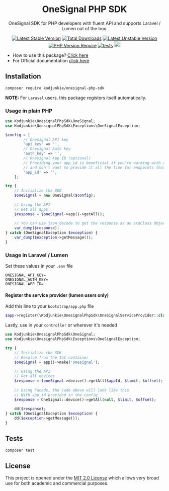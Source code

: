 <h1 align="center">OneSignal PHP SDK</h1>

<div align="center">

OneSignal SDK for PHP developers with fluent API and supports Laravel / Lumen out of the box.

[![Latest Stable Version](http://poser.pugx.org/kodjunkie/onesignal-php-sdk/v)](https://packagist.org/packages/kodjunkie/onesignal-php-sdk) [![Total Downloads](http://poser.pugx.org/kodjunkie/onesignal-php-sdk/downloads)](https://packagist.org/packages/kodjunkie/onesignal-php-sdk) [![Latest Unstable Version](http://poser.pugx.org/kodjunkie/onesignal-php-sdk/v/unstable)](https://packagist.org/packages/kodjunkie/onesignal-php-sdk) [![PHP Version Require](http://poser.pugx.org/kodjunkie/onesignal-php-sdk/require/php)](https://packagist.org/packages/kodjunkie/onesignal-php-sdk) [![tests](https://github.com/kodjunkie/onesignal-php-sdk/actions/workflows/php.yml/badge.svg?branch=master)](https://github.com/kodjunkie/onesignal-php-sdk/actions/workflows/php.yml) <a href="https://github.com/kodjunkie/onesignal-php-sdk/blob/master/LICENSE"><img src="https://img.shields.io/badge/license-MIT-red.svg" alt="license: MIT" height="20"></a>

</div>

- How to use this package? [Click here](https://github.com/kodjunkie/onesignal-php-sdk/tree/master/docs)
- For Official documentation [click here](https://documentation.onesignal.com/reference)

## Installation

```bash
composer require kodjunkie/onesignal-php-sdk
```

**NOTE:** For `Laravel` users, this package registers itself automatically.

### Usage in plain PHP

```php
use Kodjunkie\OnesignalPhpSdk\OneSignal;
use Kodjunkie\OnesignalPhpSdk\Exceptions\OneSignalException;

$config = [
        // Onesignal API key
        'api_key' => '',
        // Onesignal Auth key
        'auth_key' => '',
        // Onesignal App ID (optional)
        // Providing your app_id is beneficial if you're working with a single OneSignal app
        // and don't want to provide it all the time for endpoints that requires it
        'app_id' => '',
    ];

try {
    // Initialize the SDK
    $oneSignal = new OneSignal($config);
    
    // Using the API
    // Get all apps
    $response = $oneSignal->app()->getAll();
    
    // You can use json_decode to get the response as an stdClass Object
    var_dump($response);
} catch (OneSignalException $exception) {
    var_dump($exception->getMessage());
}
```

### Usage in Laravel / Lumen

Set these values in your `.env` file

```dotenv
ONESIGNAL_API_KEY=
ONESIGNAL_AUTH_KEY=
ONESIGNAL_APP_ID=
```

#### Register the service provider (lumen users only)

Add this line to your `bootstrap/app.php` file

```php
$app->register(\Kodjunkie\OnesignalPhpSdk\OneSignalServiceProvider::class);
```

Lastly, use in your `controller` or wherever it's needed

```php
use Kodjunkie\OnesignalPhpSdk\OneSignal;
use Kodjunkie\OnesignalPhpSdk\Exceptions\OneSignalException;

try {
    // Initialize the SDK
    // Resolve from the IoC container
    $oneSignal = app()->make('onesignal');
    
    // Using the API
    // Get all devices
    $response = $oneSignal->device()->getAll($appId, $limit, $offset);
    
    // Using Facade, the code above will look like this
    // With app_id provided in the config
    $response = OneSignal::device()->getAll(null, $limit, $offset);
    
    dd($response);
} catch (OneSignalException $exception) {
    dd($exception->getMessage());
}
```

## Tests

```bash
composer test
```

## License

This project is opened under the [MIT 2.0 License](https://github.com/kodjunkie/onesignal-php-sdk/blob/master/LICENSE)
which allows very broad use for both academic and commercial purposes.
